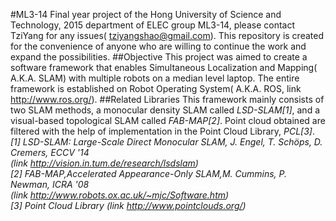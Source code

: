 #ML3-14
Final year project of the Hong University of Science and Technology, 2015 department of ELEC group ML3-14, please contact TziYang for any issues( tziyangshao@gmail.com). This repository is created for the convenience of anyone who are willing to continue the work and expand the possibilities.
##Objective
This project was aimed to create a software framework that enables Simultaneous Localization and Mapping( A.K.A. SLAM) with multiple robots on a median level laptop. The entire framework is established on Robot Operating System( A.K.A. ROS, link http://www.ros.org/).
##Related Libraries
This framework mainly consists of two SLAM methods, a monocular density SLAM called *LSD-SLAM[1]*, and a visual-based topological SLAM called *FAB-MAP[2]*. Point cloud obtained are filtered with the help of implementation in the Point Cloud Library, *PCL[3]*.  
*[1] LSD-SLAM: Large-Scale Direct Monocular SLAM, J. Engel, T. Schöps, D. Cremers, ECCV '14*  
*(link http://vision.in.tum.de/research/lsdslam)*  
*[2]  FAB-MAP,Accelerated Appearance-Only SLAM,M. Cummins, P. Newman, ICRA '08*  
*(link http://www.robots.ox.ac.uk/~mjc/Software.htm)*  
*[3] Point Cloud Library (link http://www.pointclouds.org/)* 
